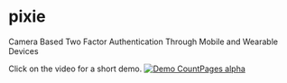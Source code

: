 # pixie
Camera Based Two Factor Authentication Through Mobile and Wearable Devices

Click on the video for a short demo.
[![Demo CountPages alpha](https://j.gifs.com/qjBr3D.gif)](https://youtu.be/tWepolcXUJg)
